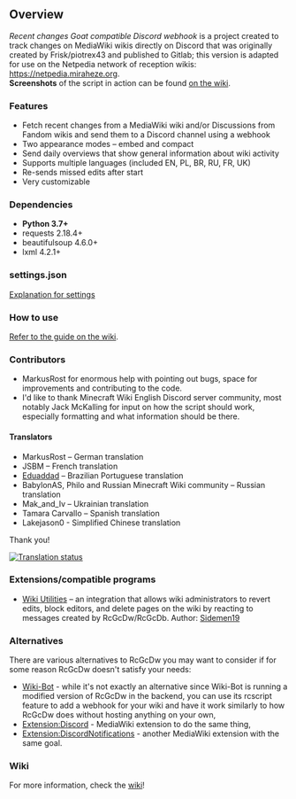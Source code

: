 ## Overview ##
*Recent changes Goat compatible Discord webhook* is a project created to track changes on MediaWiki wikis directly on Discord that was originally created by Frisk/piotrex43 and published to Gitlab; this version is adapted for use on the Netpedia network of reception wikis: https://netpedia.miraheze.org.     
**Screenshots** of the script in action can be found [on the wiki](https://gitlab.com/piotrex43/RcGcDw/wikis/Presentation).

### Features ###
* Fetch recent changes from a MediaWiki wiki and/or Discussions from Fandom wikis and send them to a Discord channel using a webhook
* Two appearance modes – embed and compact
* Send daily overviews that show general information about wiki activity
* Supports multiple languages (included EN, PL, BR, RU, FR, UK)
* Re-sends missed edits after start
* Very customizable

### Dependencies ###
* **Python 3.7+**
* requests 2.18.4+
* beautifulsoup 4.6.0+
* lxml 4.2.1+

### settings.json ###
[Explanation for settings](https://gitlab.com/piotrex43/RcGcDw/wikis/settings.json)    

### How to use ###
[Refer to the guide on the wiki](https://gitlab.com/piotrex43/RcGcDw/wikis/Guide).

### Contributors ###
* MarkusRost for enormous help with pointing out bugs, space for improvements and contributing to the code.
* I'd like to thank Minecraft Wiki English Discord server community, most notably Jack McKalling for input on how the script should work, especially formatting and what information should be there.

#### Translators #### 
* MarkusRost – German translation
* JSBM – French translation
* [Eduaddad](https://eduardoaddad.com.br) – Brazilian Portuguese translation
* BabylonAS, Philo and Russian Minecraft Wiki community – Russian translation
* Mak_and_Iv – Ukrainian translation
* Tamara Carvallo – Spanish translation
* Lakejason0 - Simplified Chinese translation

Thank you!

[![Translation status](https://translate.wikibot.de/widgets/rcgcdw/-/multi-auto.svg)](https://translate.wikibot.de/engage/rcgcdw/?utm_source=widget)

### Extensions/compatible programs ###
* [Wiki Utilities](https://github.com/Sidemen19/Wiki-Utilities) – an integration that allows wiki administrators to revert edits, block editors, and delete pages on the wiki by reacting to messages created by RcGcDw/RcGcDb. Author: [Sidemen19](https://github.com/Sidemen19)

### Alternatives ###
There are various alternatives to RcGcDw you may want to consider if for some reason RcGcDw doesn't satisfy your needs:
* [Wiki-Bot](https://wiki.wikibot.de/wiki/Wiki-Bot_Wiki) - while it's not exactly an alternative since Wiki-Bot is running a modified version of RcGcDw in the backend, you can use its rcscript feature to add a webhook for your wiki and have it work similarly to how RcGcDw does without hosting anything on your own,
* [Extension:Discord](https://www.mediawiki.org/wiki/Extension:Discord) - MediaWiki extension to do the same thing,
* [Extension:DiscordNotifications](https://www.mediawiki.org/wiki/Extension:DiscordNotifications) - another MediaWiki extension with the same goal.

### Wiki ###
For more information, check the [wiki](https://gitlab.com/piotrex43/RcGcDw/wikis/Home)! 

